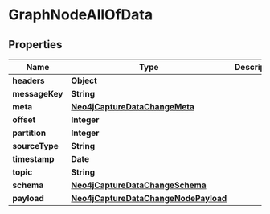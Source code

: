 

# GraphNodeAllOfData


## Properties

| Name | Type | Description | Notes |
|------------ | ------------- | ------------- | -------------|
|**headers** | **Object** |  |  |
|**messageKey** | **String** |  |  |
|**meta** | [**Neo4jCaptureDataChangeMeta**](Neo4jCaptureDataChangeMeta.md) |  |  |
|**offset** | **Integer** |  |  |
|**partition** | **Integer** |  |  |
|**sourceType** | **String** |  |  |
|**timestamp** | **Date** |  |  |
|**topic** | **String** |  |  |
|**schema** | [**Neo4jCaptureDataChangeSchema**](Neo4jCaptureDataChangeSchema.md) |  |  |
|**payload** | [**Neo4jCaptureDataChangeNodePayload**](Neo4jCaptureDataChangeNodePayload.md) |  |  |



